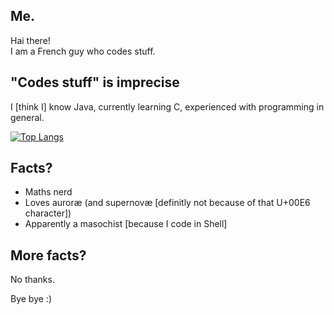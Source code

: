 ## Me.
Hai there!<br>
I am a French guy who codes stuff.

## "Codes stuff" is imprecise
I [think I] know Java, currently learning C, experienced with programming in general.

[![Top Langs](https://github-readme-stats.vercel.app/api/top-langs/?username=sometimesink&layout=pie)](https://github.com/anuraghazra/github-readme-stats)

## Facts?
 - Maths nerd
 - Loves auroræ (and supernovæ [definitly not because of that U+00E6 character])
 - Apparently a masochist [because I code in Shell]

## More facts?
No thanks.

Bye bye :)
